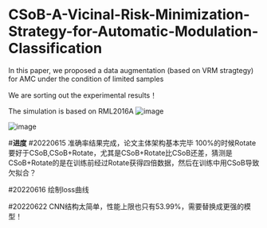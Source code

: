 # CSoB-A-Vicinal-Risk-Minimization-Strategy-for-Automatic-Modulation-Classification

In this paper, we proposed a data augmentation (based on VRM stragtegy) for AMC under the condition of limited samples

We are sorting out the experimental results！

The simulation is based on RML2016A
![image](https://user-images.githubusercontent.com/107237593/173763008-76f95bcd-36f1-4442-a182-97d45fa88739.png)

![image](https://user-images.githubusercontent.com/107237593/173762938-ac2652fd-39a2-4ff0-9ec5-4d0bfb4ee400.png)

#**进度**
#20220615 准确率结果完成，论文主体架构基本完毕
100%的时候Rotate要好于CSoB,CSoB+Rotate，尤其是CSoB+Rotate比CSoB还差，猜测是CSoB+Rotate的是在训练前经过Rotate获得四倍数据，然后在训练中用CSoB导致欠拟合？

#20220616 绘制loss曲线

#20220622 CNN结构太简单，性能上限也只有53.99%，需要替换成更强的模型！

